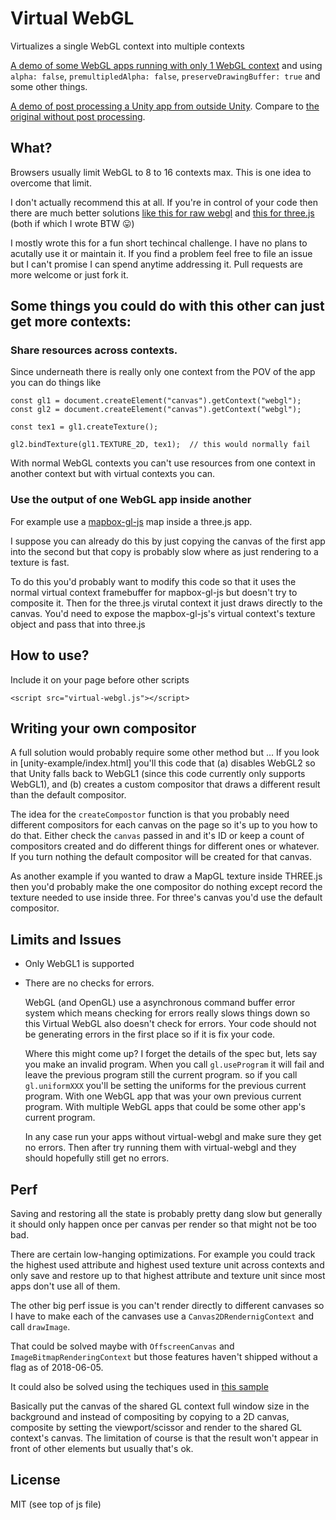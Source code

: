 # Virtual WebGL

Virtualizes a single WebGL context into multiple contexts

[A demo of some WebGL apps running with only 1 WebGL context](https://greggman.github.io/virtual-webgl/example/example.html)
and using `alpha: false`, `premultipledAlpha: false`, `preserveDrawingBuffer: true` and some other things.

[A demo of post processing a Unity app from outside Unity](https://greggman.github.io/virtual-webgl/unity-example/index.html).
Compare to [the original without post processing](https://greggman.github.io/virtual-webgl/unity-example/index-original.html).

## What?

Browsers usually limit WebGL to 8 to 16 contexts max. This is one idea to overcome that limit.

I don't actually recommend this at all. If you're in control of your code then there are
much better solutions [like this for raw webgl](http://twgljs.org/examples/itemlist.html)
and [this for three.js](https://threejs.org/examples/webgl_multiple_elements.html) (both if which I wrote BTW &#x1F61B;)

I mostly wrote this for a fun short techincal challenge. I have no plans to acutally use it
or maintain it. If you find a problem feel free to file an issue but I can't promise I
can spend anytime addressing it. Pull requests are more welcome or just fork it.

## Some things you could do with this other can just get more contexts:

### Share resources across contexts.

Since underneath there is really only one context from the POV of the app
you can do things like

    const gl1 = document.createElement("canvas").getContext("webgl");
    const gl2 = document.createElement("canvas").getContext("webgl");

    const tex1 = gl1.createTexture();

    gl2.bindTexture(gl1.TEXTURE_2D, tex1);  // this would normally fail

With normal WebGL contexts you can't use resources from one context in another
context but with virtual contexts you can.

### Use the output of one WebGL app inside another

For example use a [mapbox-gl-js](https://www.mapbox.com/mapbox-gl-js/api/) map
inside a three.js app.

I suppose you can already do this by just copying the canvas of the first
app into the second but that copy is probably slow where as just rendering
to a texture is fast.

To do this you'd probably want to modify this code so that it uses the normal
virtual context framebuffer for mapbox-gl-js but doesn't try to composite it.
Then for the three.js virutal context it just draws directly to the canvas.
You'd need to expose the mapbox-gl-js's virtual context's texture object
and pass that into three.js

## How to use?

Include it on your page before other scripts

```
<script src="virtual-webgl.js"></script>
```

## Writing your own compositor

A full solution would probably require some other method but ... If you look in
[unity-example/index.html] you'll this code that (a) disables WebGL2 so that Unity falls
back to WebGL1 (since this code currently only supports WebGL1), and (b) creates a custom
compositor that draws a different result than the default compositor.

The idea for the `createCompostor` function is that you probably need different compositors
for each canvas on the page so it's up to you how to do that. Either check the `canvas` passed
in and it's ID or keep a count of compositors created and do different things for different ones
or whatever. If you turn nothing the default compositor will be created for that canvas.

As another example if you wanted to draw a MapGL texture inside THREE.js then you'd probably
make the one compositor do nothing except record the texture needed to use inside three.
For three's canvas you'd use the default compositor.

## Limits and Issues

* Only WebGL1 is supported

* There are no checks for errors.

  WebGL (and OpenGL) use a asynchronous command buffer error system
  which means checking for errors really slows things down so
  this Virtual WebGL also doesn't check for errors. Your code
  should not be generating errors in the first place so if it is
  fix your code.

  Where this might come up? I forget the details of the spec but,
  lets say you make an invalid program. When you call `gl.useProgram`
  it will fail and leave the previous program still the current program.
  so if you call `gl.uniformXXX` you'll be setting the uniforms for
  the previous current program. With one WebGL app that was your own
  previous current program. With multiple WebGL apps that could be
  some other app's current program.

  In any case run your apps without virtual-webgl and make sure they
  get no errors. Then after try running them with virtual-webgl
  and they should hopefully still get no errors.

## Perf

Saving and restoring all the state is probably pretty dang slow but generally it should
only happen once per canvas per render so that might not be too bad.

There are certain low-hanging optimizations. For example you could track the highest used attribute and
highest used texture unit across contexts and only save and restore up to that highest
attribute and texture unit since most apps don't use all of them.

The other big perf issue is you can't render directly to different canvases so I have
to make each of the canvases use a `Canvas2DRendernigContext` and call `drawImage`.

That could be solved maybe with `OffscreenCanvas` and `ImageBitmapRenderingContext`
but those features haven't shipped without a flag as of 2018-06-05.

It could also be solved using the techiques used in [this sample](http://twgljs.org/examples/itemlist.html)

Basically put the canvas of the shared GL context full window size in the background and instead
of compositing by copying to a 2D canvas, composite by setting the viewport/scissor and render to
the shared GL context's canvas. The limitation of course is that the result won't appear in front
of other elements but usually that's ok.

## License

MIT (see top of js file)

